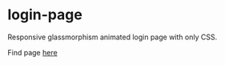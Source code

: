 # login-page
Responsive glassmorphism animated login page with only CSS.

Find page [here](https://gharishkumar.github.io/login-page/)
